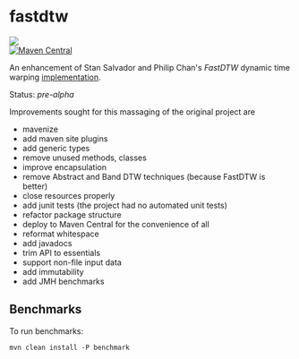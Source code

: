 fastdtw
=======
<a href="https://travis-ci.org/davidmoten/fastdtw"><img src="https://travis-ci.org/davidmoten/fastdtw.svg"/></a><br/>
[![Maven Central](https://maven-badges.herokuapp.com/maven-central/com.github.davidmoten/fastdtw/badge.svg?style=flat)](https://maven-badges.herokuapp.com/maven-central/com.github.davidmoten/fastdtw)

An enhancement of Stan Salvador and Philip Chan's *FastDTW* dynamic time warping [implementation](https://code.google.com/p/fastdtw/).

Status: *pre-alpha*

Improvements sought for this massaging of the original project are

* mavenize
* add maven site plugins
* add generic types
* remove unused methods, classes
* improve encapsulation
* remove Abstract and Band DTW techniques (because FastDTW is better)
* close resources properly
* add junit tests (the project had no automated unit tests)
* refactor package structure
* deploy to Maven Central for the convenience of all
* reformat whitespace
* add javadocs
* trim API to essentials
* support non-file input data
* add immutability
* add JMH benchmarks

Benchmarks
---------------
To run benchmarks:

```
mvn clean install -P benchmark
```
